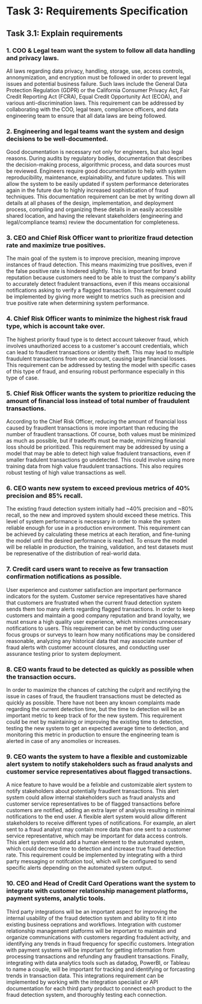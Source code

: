 # Task 3: Requirements Specification

## Task 3.1: Explain requirements

### 1. COO & Legal team want the system to follow all data handling and privacy laws.

All laws regarding data privacy, handling, storage, use, access controls, annonymization, and encryption must be followed in order to prevent legal issues and potential business failure. Such laws include the General Data Protection Regulation (GDPR) or the California Consumer Privacy Act, Fair Credit Reporting Act (FCRA), Equal Credit Opportunity Act (ECOA), and various anti-discrimination laws. This requirement can be addressed by collaborating with the COO, legal team, compliance officers, and data engineering team to ensure that all data laws are being followed.

### 2. Engineering and legal teams want the system and design decisions to be well-documented.

Good documentation is necessary not only for engineers, but also legal reasons. During audits by regulatory bodies, documentation that describes the decision-making process, algorithmic process, and data sources must be reviewed. Engineers require good documentation to help with system reproducibility, maintenance, explainability, and future updates. This will allow the system to be easily updated if system performance deteriorates again in the future due to highly increased sophistication of fraud techniques. This documentation requirement can be met by writing down all details at all phases of the design, implementation, and deployment process, compiling and organizing these details in an easily accessible shared location, and having the relevant stakeholders (engineering and legal/compliance teams) review the documentation for completeness.

### 3. CEO and Chief Risk Officer want to prioritize fraud detection rate and maximize true positives.

The main goal of the system is to improve precision, meaning improve instances of fraud detection. This means maximizing true positives, even if the false positive rate is hindered slightly. This is important for brand reputation because customers need to be able to trust the company's ability to accurately detect fradulent transactions, even if this means occaisional notifications asking to verify a flagged transaction. This requirement could be implemented by giving more weight to metrics such as precision and true positive rate when determining system performance.

### 4. Chief Risk Officer wants to minimize the highest risk fraud type, which is account take over.

The highest priority fraud type is to detect account takeover fraud, which involves unauthorized access to a customer's account credentials, which can lead to fraudlent transactions or identity theft. This may lead to multiple fraudulent transactions from one account, causing large financial losses. This requirement can be addressed by testing the model with specific cases of this type of fraud, and ensuring robust performance especially in this type of case.

### 5. Chief Risk Officer wants the system to prioritize reducing the amount of financial loss instead of total number of fraudulent transactions.

According to the Chief Risk Officer, reducing the amount of financial loss caused by fraudlent transactions is more important than reducing the number of fraudlent transactions. Of course, both values must be minimized as much as possible, but if tradeoffs must be made, minimizing financial loss should be prioritized. This requirement may be addressed by using a model that may be able to detect high value fradulent transactions, even if smaller fradulent transactions go undetected. This could involve using more training data from high value fraudulent transactions. This also requires robust testing of high value transactions as well.

### 6. CEO wants new system to exceed previous metrics of 40% precision and 85% recall.

The existing fraud detection system initially had ~40% precision and ~80% recall, so the new and improved system should exceed these metrics. This level of system performance is necessary in order to make the system reliable enough for use in a production environment. This requirement can be achieved by calculating these metrics at each iteration, and fine-tuning the model until the desired performance is reached. To ensure the model will be reliable in production, the training, validation, and test datasets must be represenative of the distribution of real-world data.

### 7. Credit card users want to receive as few transaction confirmation notifications as possible.

User experience and customer satisfaction are important performance indicators for the system. Customer service representatives have shared that customers are frustrated when the current fraud detection system sends them too many alerts regarding flagged transactions. In order to keep customers and maintain a good company reputation and brand loyalty, we must ensure a high quality user experience, which minimizes unnecessary notifications to users. This requirement can be met by conducting user focus groups or surveys to learn how many notifications may be considered reasonable, analyzing any historical data that may associate number of fraud alerts with customer account closures, and conducting user assurance testing prior to system deployment.

### 8. CEO wants fraud to be detected as quickly as possible when the transaction occurs.

In order to maximize the chances of catching the culprit and rectifying the issue in cases of fraud, the fraudlent transactions must be detected as quickly as possible. There have not been any known complaints made regarding the current detection time, but the time to detection will be an important metric to keep track of for the new system. This requirement could be met by maintaining or improving the existing time to detection, testing the new system to get an expected average time to detection, and monitoring this metric in production to ensure the engineering team is alerted in case of any anomolies or increases.

### 9. CEO wants the system to have a flexible and customizable alert system to notify stakeholders such as fraud analysts and customer service representatives about flagged transactions.

A nice feature to have would be a felixble and customizable alert system to notify stakeholders about potentially fraudlent transactions. This alert system could allow internal stakeholders such as fraud analysts and customer service representatives to be of flagged transactions before customers are notified, adding an extra layer of analysis resulting in minimal notifications to the end user. A flexible alert system would allow different stakeholders to receive different types of notifications. For example, an alert sent to a fraud analyst may contain more data than one sent to a customer service representative, which may be important for data access controls. This alert system would add a human element to the automated system, which could decrese time to detection and increase true fraud detection rate. This requirement could be implemented by integrating with a third party messaging or notifcation tool, which will be configured to send specific alerts depending on the automated system output.

### 10. CEO and Head of Credit Card Operations want the system to integrate with customer relationship management platforms, payment systems, analytic tools.

Third party integrations will be an important aspect for improving the internal usability of the fraud detection system and ability to fit it into existing business oeprations and workflows. Integration with customer relationship management platforms will be important to maintain and organize communications with customers regarding fradulent activity, and identifying any trends in fraud frequency for specific customers. Integration with payment systems will be important for getting information from processing transactions and refunding any fraudlent transactions. Finally, integrating with data analytics tools such as datadog, PowerBI, or Tableau to name a couple, will be important for tracking and identifying or forcasting trends in transaction data. This integrations requirement can be implemented by working with the integration specialist or API documentation for each third party product to connect each product to the fraud detection system, and thoroughly testing each connection.
